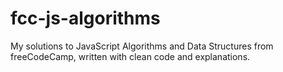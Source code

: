 # fcc-js-algorithms
My solutions to JavaScript Algorithms and Data Structures from freeCodeCamp, written with clean code and explanations.
